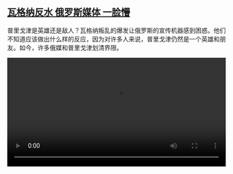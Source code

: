 <!--1687871827000-->
[瓦格纳反水 俄罗斯媒体 一脸懵](https://www.dw.com/zh/%E7%93%A6%E6%A0%BC%E7%BA%B3%E5%8F%8D%E6%B0%B4%20%E4%BF%84%E7%BD%97%E6%96%AF%E5%AA%92%E4%BD%93%20%E4%B8%80%E8%84%B8%E6%87%B5/a-66045938)
------

<p>普里戈津是英雄还是敌人？瓦格纳叛乱的爆发让俄罗斯的宣传机器感到困惑。他们不知道应该做出什么样的反应，因为对许多人来说，普里戈津仍然是一个英雄和朋友。如今，许多俄媒和普里戈津划清界限。</small></p><video src="https://tvdownloaddw-a.akamaihd.net/dwtv_video/flv/vdt_zh/2023/bchi230627_001_bchirussia_01r_AVC_1280x720.mp4" controls style="width:100%"></video>
